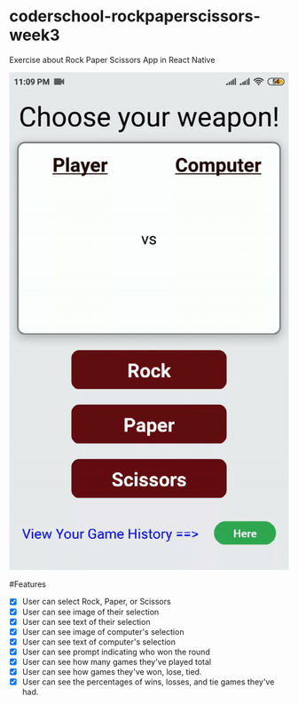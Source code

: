 # coderschool-rockpaperscissors-week3
Exercise about Rock Paper Scissors App in React Native

![Screenshot](screenshot.gif)


#Features
- [x] User can select Rock, Paper, or Scissors
- [x] User can see image of their selection
- [x] User can see text of their selection
- [x] User can see image of computer's selection
- [x] User can see text of computer's selection
- [x] User can see prompt indicating who won the round
- [x] User can see how many games they've played total
- [x] User can see how games they've won, lose, tied.
- [x] User can see the percentages of wins, losses, and tie games they've had.